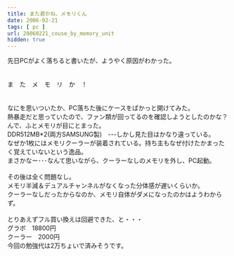 ```yaml
---
title: また君かね、メモリくん
date: 2006-02-21
tags: [ pc ]
url: 20060221_couse_by_memory_unit
hidden: true
---
```

先日PCがよく落ちると書いたが、ようやく原因がわかった。<br />
<br />
<br />
ま　た　メ　モ　リ　か　！<br />
<br />
<br />
なにを思いついたか、PC落ちた後にケースをぱかっと開けてみた。<br />
熱暴走だと思っていたので、ファン類が回ってるのを確認しようとしたのかな？<br />
んで、ふとメモリが目にとまった。<br />
DDR512MB*2(両方SAMSUNG製)　---しかし見た目はかなり違っている。<br />
なぜか1枚にはメモリクーラーが装着されている。持ち主もなぜ付けたかまったく覚えていないという逸品。<br />
まさかなー･･･なんて思いながら、クーラーなしのメモリを外し、PC起動。<br />
<br />
その後は全く問題なし。<br />
メモリ半減＆デュアルチャンネルがなくなった分体感が遅いくらいか。<br />
クーラーなしだったからなのか、メモリ自体がダメになったのかはようわからず。<br />
<br />
とりあえずフル買い換えは回避できた、と・・・<br />
グラボ　18800円<br />
クーラー　2000円<br />
今回の勉強代は2万ちょいで済みそうです。

